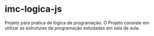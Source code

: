 # imc-logica-js
Projeto para pratica de lógica de programação. O Projeto consiste em utilizar as estruturas de programação estudadas em sala de aula.